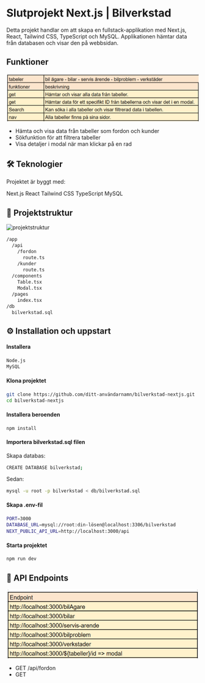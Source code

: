 # Slutprojekt Next.js | Bilverkstad

Detta projekt handlar om att skapa en fullstack-applikation med Next.js, React, Tailwind CSS, TypeScript och MySQL. Applikationen hämtar data från databasen och visar den på webbsidan.

## Funktioner

![funktioner list](assets/funktioner.png)

* Hämta och visa data från tabeller som fordon och kunder
* Sökfunktion för att filtrera tabeller
* Visa detaljer i modal när man klickar på en rad

## 🛠️ Teknologier

Projektet är byggt med:

Next.js
React
Tailwind CSS
TypeScript
MySQL

## 📂 Projektstruktur

![projektstruktur](assets/projektstruktur.png)

```
/app
  /api
    /fordon
      route.ts
    /kunder
      route.ts
  /components
    Table.tsx
    Modal.tsx
  /pages
    index.tsx
/db
  bilverkstad.sql
```

## ⚙️ Installation och uppstart

#### Installera

```bash
Node.js
MySQL
```

#### Klona projektet

```bash
git clone https://github.com/ditt-användarnamn/bilverkstad-nextjs.git
cd bilverkstad-nextjs
```

#### Installera beroenden

```bash
npm install
```

#### Importera bilverkstad.sql filen

Skapa databas:

```bash
CREATE DATABASE bilverkstad;
```

Sedan:

```bash
mysql -u root -p bilverkstad < db/bilverkstad.sql
```

#### Skapa .env-fil

```bash
PORT=3000
DATABASE_URL=mysql://root:din-lösen@localhost:3306/bilverkstad
NEXT_PUBLIC_API_URL=http://localhost:3000/api
```

#### Starta projektet

```bash
npm run dev
```

## 🔑 API Endpoints

![api endpoints](assets/api.png)

* GET /api/fordon
* GET
